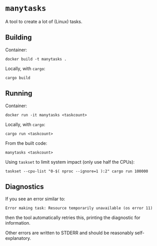 # `manytasks`

A tool to create a lot of (Linux) tasks.

## Building

Container:
```
docker build -t manytasks .
```

Locally, with `cargo`:
```
cargo build
```

## Running


Container:
```
docker run -it manytasks <taskcount>
```

Locally, with `cargo`:
```
cargo run <taskcount>
```

From the built code:
```
manytasks <taskcount>
```

Using `taskset` to limit system impact (only use half the CPUs):
```
taskset --cpu-list "0-$( nproc --ignore=1 ):2" cargo run 100000
```

## Diagnostics

If you see an error similar to:

`Error making task: Resource temporarily unavailable (os error 11)`

then the tool automatically retries this, printing the diagnostic for information.

Other errors are written to STDERR and should be reasonably self-explanatory.
